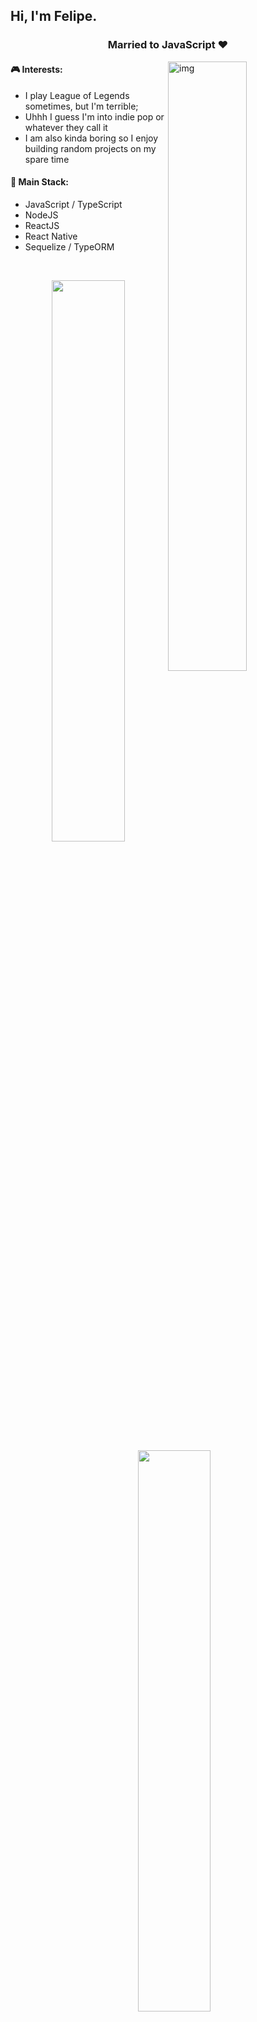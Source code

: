## Hi, I'm Felipe. 

<h3 align="center">Married to JavaScript ❤️</h3>

<img align="right" alt="img" src="https://cdn.donmai.us/sample/eb/24/sample-eb2400e9c82df5d8923595bf730fd95e.jpg" width="50%" height="auto" />


#### 🎮 Interests: 
* I play League of Legends sometimes, but I'm terrible;
* Uhhh I guess I'm into indie pop or whatever they call it
* I am also kinda boring so I enjoy building random projects on my spare time


#### 📖 Main Stack:
- JavaScript / TypeScript
- NodeJS
- ReactJS
- React Native
- Sequelize / TypeORM

<br/>

<p align="center">
  <img width="48%" src="https://github-readme-stats.vercel.app/api?username=FelipeSSDev&show_icons=true&theme=radical" />
  &nbsp;&nbsp;&nbsp;&nbsp;
  <img width="48%" src="https://github-readme-stats.vercel.app/api/top-langs/?username=FelipeSSDev&show_icons=true&theme=radical&exclude_repo=TextRPG-C" />
</p>

#### :computer: Tools: 
<p align="center">
  <img width="10%" src="https://www.vectorlogo.zone/logos/nodejs/nodejs-icon.svg">
  <img width="10%" src="https://www.vectorlogo.zone/logos/reactjs/reactjs-icon.svg">
  <img width="10%" src="https://upload.wikimedia.org/wikipedia/commons/6/6a/JavaScript-logo.png">
  <img width="11%" src="https://cdn.iconscout.com/icon/free/png-512/c-programming-569564.png">
  <img width="11%" src="https://infomaniacosifpi.files.wordpress.com/2018/01/mongodb-logo.png?w=640">
</p>

<sub>Check these guys aswell: [Dina](https://github.com/mdnm)</sub>
